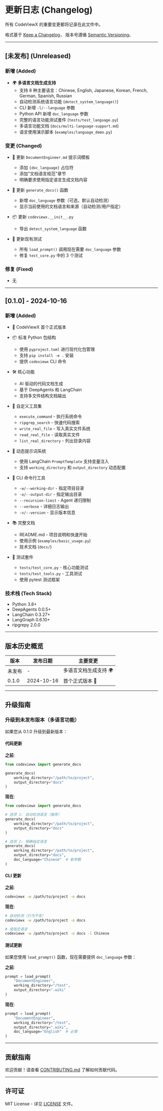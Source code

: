 # 更新日志 (Changelog)

所有 CodeViewX 的重要变更都将记录在此文件中。

格式基于 [Keep a Changelog](https://keepachangelog.com/zh-CN/1.0.0/)，
版本号遵循 [Semantic Versioning](https://semver.org/lang/zh-CN/)。

---

## [未发布] (Unreleased)

### 新增 (Added)
- 🌍 **多语言文档生成支持**
  - 支持 8 种主要语言：Chinese, English, Japanese, Korean, French, German, Spanish, Russian
  - 自动检测系统语言功能 (`detect_system_language()`)
  - CLI 新增 `-l/--language` 参数
  - Python API 新增 `doc_language` 参数
  - 完整的语言功能测试套件 (`tests/test_language.py`)
  - 多语言功能文档 (`docs/multi-language-support.md`)
  - 语言使用演示脚本 (`examples/language_demo.py`)

### 变更 (Changed)
- 📝 更新 `DocumentEngineer.md` 提示词模板
  - 添加 `{doc_language}` 占位符
  - 添加"文档语言规范"章节
  - 明确要求使用指定语言生成文档内容
  
- 🔧 更新 `generate_docs()` 函数
  - 新增 `doc_language` 参数（可选，默认自动检测）
  - 显示当前使用的文档语言和来源（自动检测/用户指定）
  
- 📦 更新 `codeviewx.__init__.py`
  - 导出 `detect_system_language` 函数
  
- 🧪 更新现有测试
  - 所有 `load_prompt()` 调用现在需要 `doc_language` 参数
  - 修复 `test_core.py` 中的 3 个测试

### 修复 (Fixed)
- 无

---

## [0.1.0] - 2024-10-16

### 新增 (Added)
- 🎉 CodeViewX 首个正式版本
- 📦 标准 Python 包结构
  - 使用 `pyproject.toml` 进行现代化包管理
  - 支持 `pip install -e .` 安装
  - 提供 `codeviewx` CLI 命令
  
- 🛠️ 核心功能
  - AI 驱动的代码文档生成
  - 基于 DeepAgents 和 LangChain
  - 支持多文件结构文档输出
  
- 🔧 自定义工具集
  - `execute_command` - 执行系统命令
  - `ripgrep_search` - 快速代码搜索
  - `write_real_file` - 写入真实文件系统
  - `read_real_file` - 读取真实文件
  - `list_real_directory` - 列出目录内容
  
- 📝 动态提示词系统
  - 使用 LangChain `PromptTemplate` 支持变量注入
  - 支持 `working_directory` 和 `output_directory` 动态配置
  
- 🎨 CLI 命令行工具
  - `-w/--working-dir` - 指定项目目录
  - `-o/--output-dir` - 指定输出目录
  - `--recursion-limit` - Agent 递归限制
  - `--verbose` - 详细日志输出
  - `-v/--version` - 显示版本信息
  
- 📚 完整文档
  - README.md - 项目说明和快速开始
  - 使用示例 (`examples/basic_usage.py`)
  - 技术文档 (`docs/`)
  
- 🧪 测试套件
  - `tests/test_core.py` - 核心功能测试
  - `tests/test_tools.py` - 工具测试
  - 使用 pytest 测试框架

### 技术栈 (Tech Stack)
- Python 3.8+
- DeepAgents 0.0.5+
- LangChain 0.3.27+
- LangGraph 0.6.10+
- ripgrepy 2.0.0

---

## 版本历史概览

| 版本 | 发布日期 | 主要变更 |
|------|---------|---------|
| 未发布 | - | 多语言文档生成支持 🌍 |
| 0.1.0 | 2024-10-16 | 首个正式版本 🎉 |

---

## 升级指南

### 升级到未发布版本（多语言功能）

如果您从 0.1.0 升级到最新版本：

#### 代码更新

**之前**:
```python
from codeviewx import generate_docs

generate_docs(
    working_directory="/path/to/project",
    output_directory="docs"
)
```

**现在**:
```python
from codeviewx import generate_docs

# 选项 1: 自动检测语言（推荐）
generate_docs(
    working_directory="/path/to/project",
    output_directory="docs"
)

# 选项 2: 明确指定语言
generate_docs(
    working_directory="/path/to/project",
    output_directory="docs",
    doc_language="Chinese"  # 新参数
)
```

#### CLI 更新

**之前**:
```bash
codeviewx -w /path/to/project -o docs
```

**现在**:
```bash
# 自动检测（行为不变）
codeviewx -w /path/to/project -o docs

# 或指定语言
codeviewx -w /path/to/project -o docs -l Chinese
```

#### 测试更新

如果您使用 `load_prompt()` 函数，现在需要提供 `doc_language` 参数：

**之前**:
```python
prompt = load_prompt(
    "DocumentEngineer",
    working_directory="/test",
    output_directory=".wiki"
)
```

**现在**:
```python
prompt = load_prompt(
    "DocumentEngineer",
    working_directory="/test",
    output_directory=".wiki",
    doc_language="English"  # 必需
)
```

---

## 贡献指南

欢迎贡献！请查看 [CONTRIBUTING.md](CONTRIBUTING.md) 了解如何贡献代码。

---

## 许可证

MIT License - 详见 [LICENSE](LICENSE) 文件。

